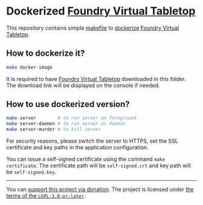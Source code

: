 # Dockerized [Foundry Virtual Tabletop]

This repository contains simple [makefile](./Makefile) to [dockerize](./Dockerfile) [Foundry Virtual Tabletop].


## How to dockerize it?

```bash
make docker-image
```

It is required to have [Foundry Virtual Tabletop] downloaded in this folder.
The download link will be displayed on the console if needed.


## How to use dockerized version?

```bash
make server        # to run server on foreground
make server-daemon # to run server as daemon
make server-murder # to kill server
```

For security reasons, please switch the server to HTTPS,
set the SSL certificate and key paths in the application configuration.

You can issue a self-signed certificate using the command `make certificate`.
The certificate path will be `self-signed.crt` and key path will be `self-signed.key`.


---

You can [support this project via donation](https://petrknap.github.io/donate.html).
The project is licensed under [the terms of the `LGPL-3.0-or-later`](./COPYING.LESSER).


[Foundry Virtual Tabletop]:https://foundryvtt.com/
